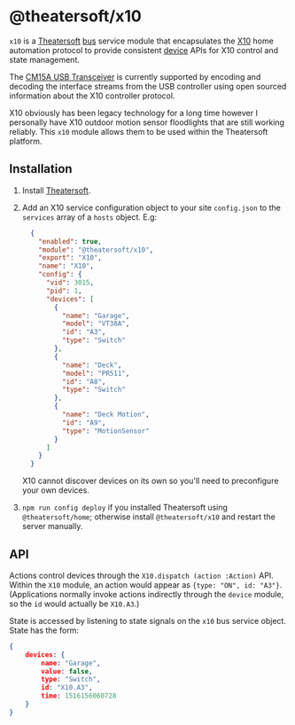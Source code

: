 # @theatersoft/x10
`x10` is a [Theatersoft](https://www.theatersoft.com) [bus](https://github.com/theatersoft/bus) service module that
encapsulates the [X10](https://en.wikipedia.org/wiki/X10_(industry_standard)) home automation protocol to provide 
consistent [device](https://github.com/theatersoft/device) APIs for X10 control and state management.

The [CM15A USB Transceiver](https://www.x10.com/cm15a-module.html) is currently supported by 
encoding and decoding the interface streams from the USB controller using open sourced information about 
the X10 controller protocol.

X10 obviously has been legacy technology for a long time however I personally have X10 outdoor motion sensor floodlights that 
are still working reliably. This `x10` module allows them to be used within the Theatersoft platform.

## Installation
1. Install [Theatersoft](https://www.theatersoft.com). 

2. Add an X10 service configuration object to your site `config.json` to the `services` array of a `hosts` object. E.g:
    ```json
      {
        "enabled": true,
        "module": "@theatersoft/x10",
        "export": "X10",
        "name": "X10",
        "config": {
          "vid": 3015,
          "pid": 1,
          "devices": [
            {
              "name": "Garage",
              "model": "VT38A",
              "id": "A3",
              "type": "Switch"
            },
            {
              "name": "Deck",
              "model": "PR511",
              "id": "A8",
              "type": "Switch"
            },
            {
              "name": "Deck Motion",
              "id": "A9",
              "type": "MotionSensor"
            }
          ]
        }
      }
    ```
    X10 cannot discover devices on its own so you'll need to preconfigure your own devices.
    
3. `npm run config deploy` if you installed Theatersoft using `@theatersoft/home`; otherwise install `@theatersoft/x10`
and restart the server manually.  

## API

Actions control devices through the `X10.dispatch (action :Action)` API. Within the `X10` module, an action would appear 
as `{type: "ON", id: "A3"}`. (Applications normally invoke actions indirectly through the `device` module, so the `id`
would actually be `X10.A3`.)

State is accessed by listening to state signals on the `x10` bus service object. State has the form:
```json
{
    devices: {
        name: "Garage",
        value: false,
        type: "Switch",
        id: "X10.A3",
        time: 1516156060728
    }
}
```
